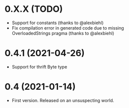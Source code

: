 0.X.X (TODO)
==================

* Support for constants (thanks to @alexbiehl)
* Fix compilation error in generated code due to missing OverloadedStrings pragma (thanks to @alexbiehl)

0.4.1 (2021-04-26)
==================

* Support for thrift Byte type

0.4 (2021-01-14)
================

* First version. Released on an unsuspecting world.
